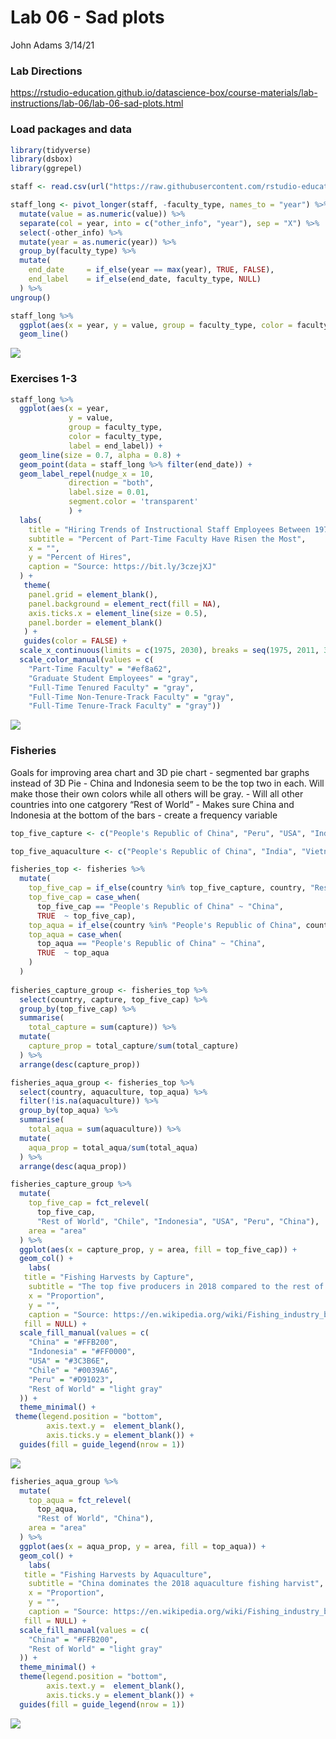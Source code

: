 Lab 06 - Sad plots
================
John Adams
3/14/21

### Lab Directions

<https://rstudio-education.github.io/datascience-box/course-materials/lab-instructions/lab-06/lab-06-sad-plots.html>

### Load packages and data

``` r
library(tidyverse) 
library(dsbox) 
library(ggrepel)
```

``` r
staff <- read.csv(url("https://raw.githubusercontent.com/rstudio-education/datascience-box/master/course-materials/lab-instructions/lab-06/data/instructional-staff.csv"))

staff_long <- pivot_longer(staff, -faculty_type, names_to = "year") %>%
  mutate(value = as.numeric(value)) %>%
  separate(col = year, into = c("other_info", "year"), sep = "X") %>%
  select(-other_info) %>%
  mutate(year = as.numeric(year)) %>%
  group_by(faculty_type) %>%
  mutate(
    end_date     = if_else(year == max(year), TRUE, FALSE),
    end_label    = if_else(end_date, faculty_type, NULL)
  ) %>%
ungroup()
```

``` r
staff_long %>%
  ggplot(aes(x = year, y = value, group = faculty_type, color = faculty_type)) +
  geom_line()
```

![](Lab-06-Sad_Plots_files/figure-gfm/unnamed-chunk-2-1.png)<!-- -->

### Exercises 1-3

``` r
staff_long %>%
  ggplot(aes(x = year, 
             y = value, 
             group = faculty_type, 
             color = faculty_type, 
             label = end_label)) +
  geom_line(size = 0.7, alpha = 0.8) +
  geom_point(data = staff_long %>% filter(end_date)) +
  geom_label_repel(nudge_x = 10, 
             direction = "both",
             label.size = 0.01,
             segment.color = 'transparent'
             ) +
  labs(
    title = "Hiring Trends of Instructional Staff Employees Between 1975 and 2011",
    subtitle = "Percent of Part-Time Faculty Have Risen the Most", 
    x = "",
    y = "Percent of Hires",
    caption = "Source: https://bit.ly/3czejXJ"
  ) +
   theme(
    panel.grid = element_blank(),
    panel.background = element_rect(fill = NA),
    axis.ticks.x = element_line(size = 0.5),
    panel.border = element_blank()
   ) +
   guides(color = FALSE) +
  scale_x_continuous(limits = c(1975, 2030), breaks = seq(1975, 2011, 3)) +
  scale_color_manual(values = c(
    "Part-Time Faculty" = "#ef8a62",
    "Graduate Student Employees" = "gray",
    "Full-Time Tenured Faculty" = "gray",
    "Full-Time Non-Tenure-Track Faculty" = "gray",
    "Full-Time Tenure-Track Faculty" = "gray"))
```

![](Lab-06-Sad_Plots_files/figure-gfm/clean-line-1.png)<!-- -->

### Fisheries

Goals for improving area chart and 3D pie chart - segmented bar graphs
instead of 3D Pie - China and Indonesia seem to be the top two in each.
Will make those their own colors while all others will be gray. - Will
all other countries into one catgorery “Rest of World” - Makes sure
China and Indonesia at the bottom of the bars - create a frequency
variable

``` r
top_five_capture <- c("People's Republic of China", "Peru", "USA", "Indonesia", "Chile")

top_five_aquaculture <- c("People's Republic of China", "India", "Vietnam", "Indonesia", "Thailand")

fisheries_top <- fisheries %>%
  mutate(
    top_five_cap = if_else(country %in% top_five_capture, country, "Rest of World"),
    top_five_cap = case_when(
      top_five_cap == "People's Republic of China" ~ "China",
      TRUE  ~ top_five_cap),
    top_aqua = if_else(country %in% "People's Republic of China", country, "Rest of World"),
    top_aqua = case_when(
      top_aqua == "People's Republic of China" ~ "China",
      TRUE  ~ top_aqua
    )
  ) 
 
fisheries_capture_group <- fisheries_top %>%
  select(country, capture, top_five_cap) %>%
  group_by(top_five_cap) %>%
  summarise(
    total_capture = sum(capture)) %>%
  mutate(
    capture_prop = total_capture/sum(total_capture)
  ) %>%
  arrange(desc(capture_prop))

fisheries_aqua_group <- fisheries_top %>%
  select(country, aquaculture, top_aqua) %>%
  filter(!is.na(aquaculture)) %>%
  group_by(top_aqua) %>%
  summarise(
    total_aqua = sum(aquaculture)) %>%
  mutate(
    aqua_prop = total_aqua/sum(total_aqua)
  ) %>%
  arrange(desc(aqua_prop))
```

``` r
fisheries_capture_group %>%
  mutate(
    top_five_cap = fct_relevel(
      top_five_cap, 
      "Rest of World", "Chile", "Indonesia", "USA", "Peru", "China"),
    area = "area"
  ) %>%
  ggplot(aes(x = capture_prop, y = area, fill = top_five_cap)) +
  geom_col() +
    labs(
   title = "Fishing Harvests by Capture",
    subtitle = "The top five producers in 2018 compared to the rest of the world",
    x = "Proportion",
    y = "",
    caption = "Source: https://en.wikipedia.org/wiki/Fishing_industry_by_country",
   fill = NULL) +
  scale_fill_manual(values = c(
    "China" = "#FFB200",
    "Indonesia" = "#FF0000",
    "USA" = "#3C3B6E",
    "Chile" = "#0039A6",
    "Peru" = "#D91023",
    "Rest of World" = "light gray"
  )) +
  theme_minimal() +
 theme(legend.position = "bottom",
        axis.text.y =  element_blank(),
        axis.ticks.y = element_blank()) +
  guides(fill = guide_legend(nrow = 1))
```

![](Lab-06-Sad_Plots_files/figure-gfm/visualize-it-capture-1.png)<!-- -->

``` r
fisheries_aqua_group %>%
  mutate(
    top_aqua = fct_relevel(
      top_aqua, 
      "Rest of World", "China"),
    area = "area"
  ) %>%
  ggplot(aes(x = aqua_prop, y = area, fill = top_aqua)) +
  geom_col() +
    labs(
   title = "Fishing Harvests by Aquaculture",
    subtitle = "China dominates the 2018 aquaculture fishing harvist",
    x = "Proportion",
    y = "",
    caption = "Source: https://en.wikipedia.org/wiki/Fishing_industry_by_country",
   fill = NULL) +
  scale_fill_manual(values = c(
    "China" = "#FFB200",
    "Rest of World" = "light gray"
  )) +
  theme_minimal() +
  theme(legend.position = "bottom",
        axis.text.y =  element_blank(),
        axis.ticks.y = element_blank()) +
  guides(fill = guide_legend(nrow = 1))
```

![](Lab-06-Sad_Plots_files/figure-gfm/visualize-it-aqua-1.png)<!-- -->
